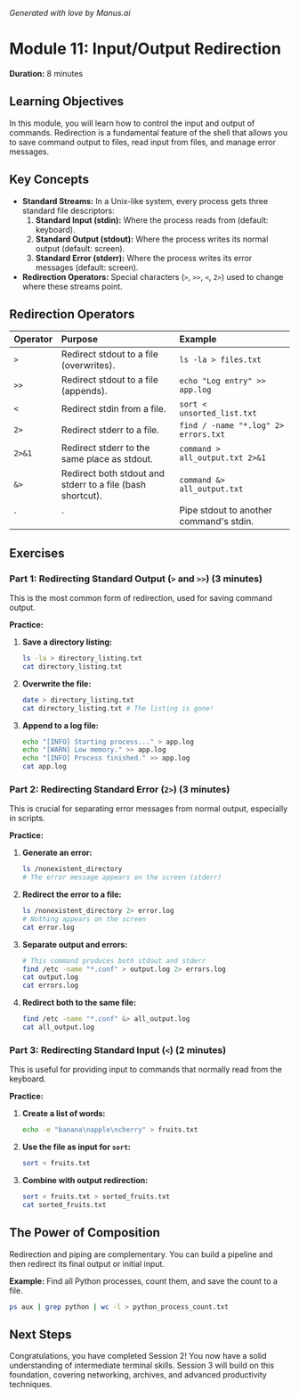 _Generated with love by Manus.ai_

# Module 11: Input/Output Redirection

**Duration:** 8 minutes

## Learning Objectives

In this module, you will learn how to control the input and output of commands. Redirection is a fundamental feature of the shell that allows you to save command output to files, read input from files, and manage error messages.

## Key Concepts

- **Standard Streams:** In a Unix-like system, every process gets three standard file descriptors:
    1.  **Standard Input (stdin):** Where the process reads from (default: keyboard).
    2.  **Standard Output (stdout):** Where the process writes its normal output (default: screen).
    3.  **Standard Error (stderr):** Where the process writes its error messages (default: screen).
- **Redirection Operators:** Special characters (`>`, `>>`, `<`, `2>`) used to change where these streams point.

## Redirection Operators

| Operator | Purpose | Example |
| :--- | :--- | :--- |
| `>` | Redirect stdout to a file (overwrites). | `ls -la > files.txt` |
| `>>` | Redirect stdout to a file (appends). | `echo "Log entry" >> app.log` |
| `<` | Redirect stdin from a file. | `sort < unsorted_list.txt` |
| `2>` | Redirect stderr to a file. | `find / -name "*.log" 2> errors.txt` |
| `2>&1` | Redirect stderr to the same place as stdout. | `command > all_output.txt 2>&1` |
| `&>` | Redirect both stdout and stderr to a file (bash shortcut). | `command &> all_output.txt` |
| `|` | Pipe stdout to another command's stdin. | `ps aux | grep nginx` |

## Exercises

### Part 1: Redirecting Standard Output (`>` and `>>`) (3 minutes)

This is the most common form of redirection, used for saving command output.

**Practice:**

1.  **Save a directory listing:**

    ```bash
    ls -la > directory_listing.txt
    cat directory_listing.txt
    ```

2.  **Overwrite the file:**

    ```bash
    date > directory_listing.txt
    cat directory_listing.txt # The listing is gone!
    ```

3.  **Append to a log file:**

    ```bash
    echo "[INFO] Starting process..." > app.log
    echo "[WARN] Low memory." >> app.log
    echo "[INFO] Process finished." >> app.log
    cat app.log
    ```

### Part 2: Redirecting Standard Error (`2>`) (3 minutes)

This is crucial for separating error messages from normal output, especially in scripts.

**Practice:**

1.  **Generate an error:**

    ```bash
    ls /nonexistent_directory
    # The error message appears on the screen (stderr)
    ```

2.  **Redirect the error to a file:**

    ```bash
    ls /nonexistent_directory 2> error.log
    # Nothing appears on the screen
    cat error.log
    ```

3.  **Separate output and errors:**

    ```bash
    # This command produces both stdout and stderr
    find /etc -name "*.conf" > output.log 2> errors.log
    cat output.log
    cat errors.log
    ```

4.  **Redirect both to the same file:**

    ```bash
    find /etc -name "*.conf" &> all_output.log
    cat all_output.log
    ```

### Part 3: Redirecting Standard Input (`<`) (2 minutes)

This is useful for providing input to commands that normally read from the keyboard.

**Practice:**

1.  **Create a list of words:**

    ```bash
    echo -e "banana\napple\ncherry" > fruits.txt
    ```

2.  **Use the file as input for `sort`:**

    ```bash
    sort < fruits.txt
    ```

3.  **Combine with output redirection:**

    ```bash
    sort < fruits.txt > sorted_fruits.txt
    cat sorted_fruits.txt
    ```

## The Power of Composition

Redirection and piping are complementary. You can build a pipeline and then redirect its final output or initial input.

**Example:** Find all Python processes, count them, and save the count to a file.

```bash
ps aux | grep python | wc -l > python_process_count.txt
```

## Next Steps

Congratulations, you have completed Session 2! You now have a solid understanding of intermediate terminal skills. Session 3 will build on this foundation, covering networking, archives, and advanced productivity techniques.

